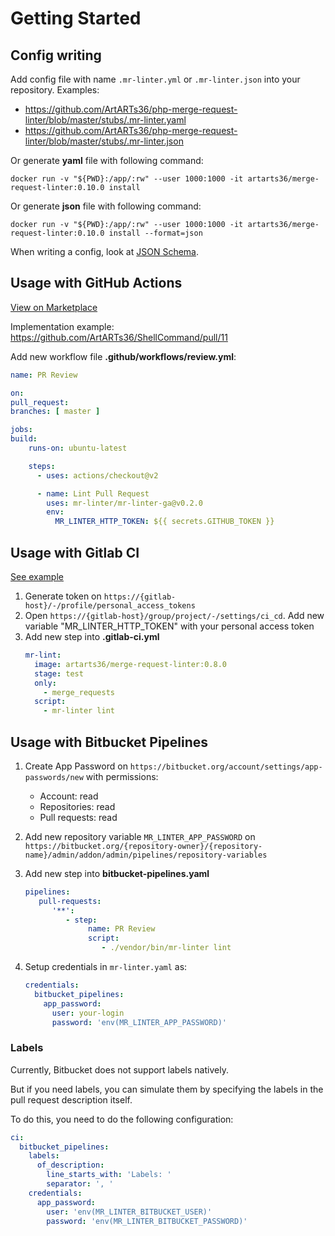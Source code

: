 # Getting Started

## Config writing

Add config file with name `.mr-linter.yml` or `.mr-linter.json` into your repository.
Examples:
* https://github.com/ArtARTs36/php-merge-request-linter/blob/master/stubs/.mr-linter.yaml
* https://github.com/ArtARTs36/php-merge-request-linter/blob/master/stubs/.mr-linter.json

Or generate **yaml** file with following command:
```shell
docker run -v "${PWD}:/app/:rw" --user 1000:1000 -it artarts36/merge-request-linter:0.10.0 install
```

Or generate **json** file with following command:
```shell
docker run -v "${PWD}:/app/:rw" --user 1000:1000 -it artarts36/merge-request-linter:0.10.0 install --format=json
```

When writing a config, look at [JSON Schema](config-schema.md).

## Usage with GitHub Actions

[View on Marketplace](https://github.com/marketplace/actions/merge-request-linter)

Implementation example: https://github.com/ArtARTs36/ShellCommand/pull/11

Add new workflow file **.github/workflows/review.yml**:
```yml
name: PR Review

on:
pull_request:
branches: [ master ]

jobs:
build:
    runs-on: ubuntu-latest

    steps:
      - uses: actions/checkout@v2

      - name: Lint Pull Request
        uses: mr-linter/mr-linter-ga@v0.2.0
        env:
          MR_LINTER_HTTP_TOKEN: ${{ secrets.GITHUB_TOKEN }}
```

## Usage with Gitlab CI

[See example](https://gitlab.com/artem_ukrainsky/mr-linter-testing/)

1. Generate token on `https://{gitlab-host}/-/profile/personal_access_tokens`
2. Open `https://{gitlab-host}/group/project/-/settings/ci_cd`. Add new variable "MR_LINTER_HTTP_TOKEN" with your personal access token
3. Add new step into **.gitlab-ci.yml**
   ```yaml
   mr-lint:
     image: artarts36/merge-request-linter:0.8.0
     stage: test
     only:
       - merge_requests
     script:
       - mr-linter lint
   ```

## Usage with Bitbucket Pipelines

1. Create App Password on `https://bitbucket.org/account/settings/app-passwords/new` with permissions: 
   * Account: read
   * Repositories: read
   * Pull requests: read

2. Add new repository variable `MR_LINTER_APP_PASSWORD` on `https://bitbucket.org/{repository-owner}/{repository-name}/admin/addon/admin/pipelines/repository-variables`

3. Add new step into **bitbucket-pipelines.yaml**
   ```yaml
   pipelines:
      pull-requests:
         '**':
            - step:
                 name: PR Review
                 script:
                    - ./vendor/bin/mr-linter lint
   ```

4. Setup credentials in `mr-linter.yaml` as:
   ```yaml
   credentials:
     bitbucket_pipelines:
       app_password:
         user: your-login
         password: 'env(MR_LINTER_APP_PASSWORD)'
   ```

### Labels

Currently, Bitbucket does not support labels natively.

But if you need labels, you can simulate them by specifying the labels in the pull request description itself.

To do this, you need to do the following configuration:

```yaml
ci:
  bitbucket_pipelines:
    labels:
      of_description:
        line_starts_with: 'Labels: '
        separator: ', '
    credentials:
      app_password:
        user: 'env(MR_LINTER_BITBUCKET_USER)'
        password: 'env(MR_LINTER_BITBUCKET_PASSWORD)'
```
